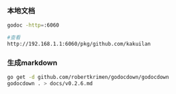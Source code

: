 ### 本地文档
```sh
godoc -http=:6060

#查看
http://192.168.1.1:6060/pkg/github.com/kakuilan
```

### 生成markdown
```sh
go get -d github.com/robertkrimen/godocdown/godocdown
godocdown . > docs/v0.2.6.md
```